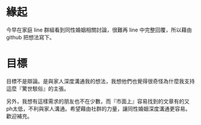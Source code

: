 # 緣起

今早在家庭 line 群組看到同性婚姻相關討論，很難再 line 中完整回覆，所以藉由 github 把想法寫下。

# 目標

目標不是辯論。是與家人深度溝通我的想法，我想他們也覺得很奇怪為什麼我支持這麼『驚世駭俗』的主張。

另外，我想有這樣需求的朋友也不在少數，而『市面上』容易找到的文章有的又ph太低，不利與家人溝通。希望藉由社群的力量，讓同性婚姻深度溝通更容易。
歡迎補充。
